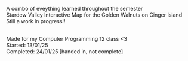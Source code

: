 A combo of eveything learned throughout the semester<br>
Stardew Valley Interactive Map for the Golden Walnuts on Ginger Island<br> 
Still a work in progress!!<br><br>

Made for my Computer Programming 12 class <3<br> 
Started:   13/01/25 <br>
Completed: 24/01/25 [handed in, not complete]<br>
